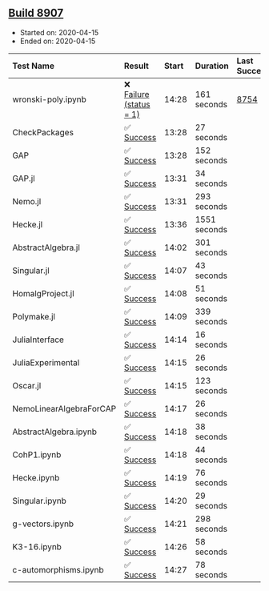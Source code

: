 ## [Build 8907](https://oscarci.mathematik.uni-kl.de/job/oscar/8907/)

* Started on: 2020-04-15
* Ended on: 2020-04-15

| Test Name    | Result | Start | Duration | Last Success | First Failure |
|:-------------|:-------|:------|:---------|:-------------|:--------------|
| wronski-poly.ipynb | ❌ [Failure (status = 1)](https://oscarci.mathematik.uni-kl.de/job/oscar/8907/artifact/logs/build-8907/wronski-poly.ipynb.log) | 14:28 | 161 seconds | [8754](https://oscarci.mathematik.uni-kl.de/job/oscar/8754/) | [8755](https://oscarci.mathematik.uni-kl.de/job/oscar/8755/) |
| CheckPackages | ✅ [Success](https://oscarci.mathematik.uni-kl.de/job/oscar/8907/artifact/logs/build-8907/CheckPackages.log) | 13:28 | 27 seconds |  |  |
| GAP | ✅ [Success](https://oscarci.mathematik.uni-kl.de/job/oscar/8907/artifact/logs/build-8907/GAP.log) | 13:28 | 152 seconds |  |  |
| GAP.jl | ✅ [Success](https://oscarci.mathematik.uni-kl.de/job/oscar/8907/artifact/logs/build-8907/GAP.jl.log) | 13:31 | 34 seconds |  |  |
| Nemo.jl | ✅ [Success](https://oscarci.mathematik.uni-kl.de/job/oscar/8907/artifact/logs/build-8907/Nemo.jl.log) | 13:31 | 293 seconds |  |  |
| Hecke.jl | ✅ [Success](https://oscarci.mathematik.uni-kl.de/job/oscar/8907/artifact/logs/build-8907/Hecke.jl.log) | 13:36 | 1551 seconds |  |  |
| AbstractAlgebra.jl | ✅ [Success](https://oscarci.mathematik.uni-kl.de/job/oscar/8907/artifact/logs/build-8907/AbstractAlgebra.jl.log) | 14:02 | 301 seconds |  |  |
| Singular.jl | ✅ [Success](https://oscarci.mathematik.uni-kl.de/job/oscar/8907/artifact/logs/build-8907/Singular.jl.log) | 14:07 | 43 seconds |  |  |
| HomalgProject.jl | ✅ [Success](https://oscarci.mathematik.uni-kl.de/job/oscar/8907/artifact/logs/build-8907/HomalgProject.jl.log) | 14:08 | 51 seconds |  |  |
| Polymake.jl | ✅ [Success](https://oscarci.mathematik.uni-kl.de/job/oscar/8907/artifact/logs/build-8907/Polymake.jl.log) | 14:09 | 339 seconds |  |  |
| JuliaInterface | ✅ [Success](https://oscarci.mathematik.uni-kl.de/job/oscar/8907/artifact/logs/build-8907/JuliaInterface.log) | 14:14 | 16 seconds |  |  |
| JuliaExperimental | ✅ [Success](https://oscarci.mathematik.uni-kl.de/job/oscar/8907/artifact/logs/build-8907/JuliaExperimental.log) | 14:15 | 26 seconds |  |  |
| Oscar.jl | ✅ [Success](https://oscarci.mathematik.uni-kl.de/job/oscar/8907/artifact/logs/build-8907/Oscar.jl.log) | 14:15 | 123 seconds |  |  |
| NemoLinearAlgebraForCAP | ✅ [Success](https://oscarci.mathematik.uni-kl.de/job/oscar/8907/artifact/logs/build-8907/NemoLinearAlgebraForCAP.log) | 14:17 | 26 seconds |  |  |
| AbstractAlgebra.ipynb | ✅ [Success](https://oscarci.mathematik.uni-kl.de/job/oscar/8907/artifact/logs/build-8907/AbstractAlgebra.ipynb.log) | 14:18 | 38 seconds |  |  |
| CohP1.ipynb | ✅ [Success](https://oscarci.mathematik.uni-kl.de/job/oscar/8907/artifact/logs/build-8907/CohP1.ipynb.log) | 14:18 | 44 seconds |  |  |
| Hecke.ipynb | ✅ [Success](https://oscarci.mathematik.uni-kl.de/job/oscar/8907/artifact/logs/build-8907/Hecke.ipynb.log) | 14:19 | 76 seconds |  |  |
| Singular.ipynb | ✅ [Success](https://oscarci.mathematik.uni-kl.de/job/oscar/8907/artifact/logs/build-8907/Singular.ipynb.log) | 14:20 | 29 seconds |  |  |
| g-vectors.ipynb | ✅ [Success](https://oscarci.mathematik.uni-kl.de/job/oscar/8907/artifact/logs/build-8907/g-vectors.ipynb.log) | 14:21 | 298 seconds |  |  |
| K3-16.ipynb | ✅ [Success](https://oscarci.mathematik.uni-kl.de/job/oscar/8907/artifact/logs/build-8907/K3-16.ipynb.log) | 14:26 | 58 seconds |  |  |
| c-automorphisms.ipynb | ✅ [Success](https://oscarci.mathematik.uni-kl.de/job/oscar/8907/artifact/logs/build-8907/c-automorphisms.ipynb.log) | 14:27 | 78 seconds |  |  |
